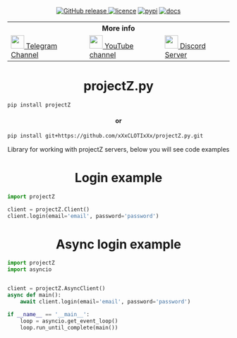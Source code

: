 <body>
	<p align="center">
	    <a href="https://github.com/xXxCLOTIxXx/projectZ.py/releases"><img src="https://img.shields.io/github/v/release/xXxCLOTIxXx/projectZ.py" alt="GitHub release" />
	    <a href="https://github.com/xXxCLOTIxXx/projectZ.py/blob/main/LICENSE"><img src="https://img.shields.io/badge/License-MIT-yellow.svg" alt="licence" /></a>
	    <a href="https://pypi.org/project/projectZ/"><img src="https://img.shields.io/pypi/v/projectZ" alt="pypi" /></a>
	    <a href="https://github.com/xXxCLOTIxXx/projectZ.py/blob/main/docs/main.md"><img src="https://img.shields.io/website?down_message=failing&label=docs&up_color=green&up_message=passing&url=https://github.com/xXxCLOTIxXx/projectZ.py/blob/main/docs/main.md" alt="docs" /></a>
	</p>
	<table align="center">
		</tr>
		<tr> <th colspan="3">More info</th> </tr>
		<tr>
			<td>
				<a href="https://t.me/DxsarzUnion"><img src="https://upload.wikimedia.org/wikipedia/commons/8/82/Telegram_logo.svg" height="30px">
				 Telegram Channel</a>
			</td>
			<td>
				<a href="https://www.youtube.com/channel/UCNKEgQmAvt6dD7jeMLpte9Q"><img src="https://upload.wikimedia.org/wikipedia/commons/0/09/YouTube_full-color_icon_%282017%29.svg" height="30px">
				 YouTube channel</a>
			</td>
			<td>
				<a href="https://discord.gg/GtpUnsHHT4"><img src="https://www.svgrepo.com/show/353655/discord-icon.svg" height="30px">
				 Discord Server</a>
			</td>
		</tr>
	</table>
<h1 align="center">projectZ.py</h1>
		    
```bash
pip install projectZ
```
<h4 align="center">or</h4>
		    
```bash
pip install git+https://github.com/xXxCLOTIxXx/projectZ.py.git
```
<p align="center">Library for working with projectZ servers, below you will see code examples</p>
<h1 align="center">Login example</h1>

```python
import projectZ

client = projectZ.Client()
client.login(email='email', password='password')
```

<h1 align="center">Async login example</h1>

```python
import projectZ
import asyncio


client = projectZ.AsyncClient()
async def main():
	await client.login(email='email', password='password')

if __name__ == '__main__':
	loop = asyncio.get_event_loop()
	loop.run_until_complete(main())
```

</body>
